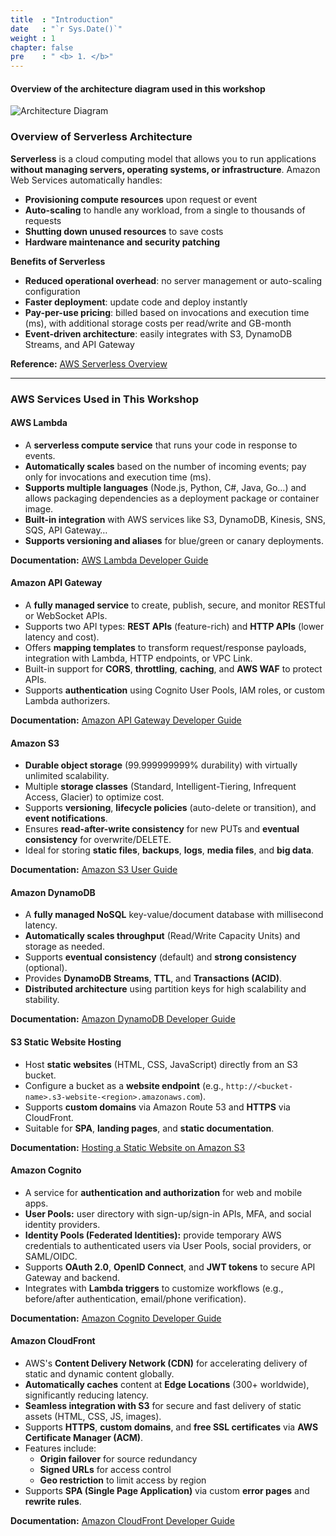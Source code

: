 ```yaml
---
title  : "Introduction"
date   : "`r Sys.Date()`"
weight : 1
chapter: false
pre    : " <b> 1. </b>"
---
```


#### Overview of the architecture diagram used in this workshop

![Architecture Diagram](/images/serverless_architecture.png?featherlight=false&width=90pc)

### Overview of Serverless Architecture

**Serverless** is a cloud computing model that allows you to run applications **without managing servers, operating systems, or infrastructure**. Amazon Web Services automatically handles:

- **Provisioning compute resources** upon request or event  
- **Auto-scaling** to handle any workload, from a single to thousands of requests  
- **Shutting down unused resources** to save costs  
- **Hardware maintenance and security patching**

**Benefits of Serverless**

- **Reduced operational overhead**: no server management or auto-scaling configuration  
- **Faster deployment**: update code and deploy instantly  
- **Pay-per-use pricing**: billed based on invocations and execution time (ms), with additional storage costs per read/write and GB-month  
- **Event-driven architecture**: easily integrates with S3, DynamoDB Streams, and API Gateway

**Reference:** [AWS Serverless Overview](https://aws.amazon.com/serverless/)

---

### AWS Services Used in This Workshop

#### AWS Lambda  
- A **serverless compute service** that runs your code in response to events.  
- **Automatically scales** based on the number of incoming events; pay only for invocations and execution time (ms).  
- **Supports multiple languages** (Node.js, Python, C#, Java, Go…) and allows packaging dependencies as a deployment package or container image.  
- **Built-in integration** with AWS services like S3, DynamoDB, Kinesis, SNS, SQS, API Gateway…  
- **Supports versioning and aliases** for blue/green or canary deployments.

**Documentation:** [AWS Lambda Developer Guide](https://docs.aws.amazon.com/lambda/latest/dg/)

#### Amazon API Gateway  
- A **fully managed service** to create, publish, secure, and monitor RESTful or WebSocket APIs.  
- Supports two API types: **REST APIs** (feature-rich) and **HTTP APIs** (lower latency and cost).  
- Offers **mapping templates** to transform request/response payloads, integration with Lambda, HTTP endpoints, or VPC Link.  
- Built-in support for **CORS**, **throttling**, **caching**, and **AWS WAF** to protect APIs.  
- Supports **authentication** using Cognito User Pools, IAM roles, or custom Lambda authorizers.

**Documentation:** [Amazon API Gateway Developer Guide](https://docs.aws.amazon.com/apigateway/latest/developerguide/)

#### Amazon S3  
- **Durable object storage** (99.999999999% durability) with virtually unlimited scalability.  
- Multiple **storage classes** (Standard, Intelligent-Tiering, Infrequent Access, Glacier) to optimize cost.  
- Supports **versioning**, **lifecycle policies** (auto-delete or transition), and **event notifications**.  
- Ensures **read-after-write consistency** for new PUTs and **eventual consistency** for overwrite/DELETE.  
- Ideal for storing **static files**, **backups**, **logs**, **media files**, and **big data**.

**Documentation:** [Amazon S3 User Guide](https://docs.aws.amazon.com/AmazonS3/latest/userguide/)

#### Amazon DynamoDB  
- A **fully managed NoSQL** key-value/document database with millisecond latency.  
- **Automatically scales throughput** (Read/Write Capacity Units) and storage as needed.  
- Supports **eventual consistency** (default) and **strong consistency** (optional).  
- Provides **DynamoDB Streams**, **TTL**, and **Transactions (ACID)**.  
- **Distributed architecture** using partition keys for high scalability and stability.

**Documentation:** [Amazon DynamoDB Developer Guide](https://docs.aws.amazon.com/amazondynamodb/latest/developerguide/)

#### S3 Static Website Hosting  
- Host **static websites** (HTML, CSS, JavaScript) directly from an S3 bucket.  
- Configure a bucket as a **website endpoint** (e.g., `http://<bucket-name>.s3-website-<region>.amazonaws.com`).  
- Supports **custom domains** via Amazon Route 53 and **HTTPS** via CloudFront.  
- Suitable for **SPA**, **landing pages**, and **static documentation**.

**Documentation:** [Hosting a Static Website on Amazon S3](https://docs.aws.amazon.com/AmazonS3/latest/userguide/WebsiteHosting.html)

#### Amazon Cognito  
- A service for **authentication and authorization** for web and mobile apps.  
- **User Pools:** user directory with sign-up/sign-in APIs, MFA, and social identity providers.  
- **Identity Pools (Federated Identities):** provide temporary AWS credentials to authenticated users via User Pools, social providers, or SAML/OIDC.  
- Supports **OAuth 2.0**, **OpenID Connect**, and **JWT tokens** to secure API Gateway and backend.  
- Integrates with **Lambda triggers** to customize workflows (e.g., before/after authentication, email/phone verification).

**Documentation:** [Amazon Cognito Developer Guide](https://docs.aws.amazon.com/cognito/latest/developerguide/)

#### Amazon CloudFront  
- AWS's **Content Delivery Network (CDN)** for accelerating delivery of static and dynamic content globally.  
- **Automatically caches** content at **Edge Locations** (300+ worldwide), significantly reducing latency.  
- **Seamless integration with S3** for secure and fast delivery of static assets (HTML, CSS, JS, images).  
- Supports **HTTPS**, **custom domains**, and **free SSL certificates** via **AWS Certificate Manager (ACM)**.  
- Features include:  
  - **Origin failover** for source redundancy  
  - **Signed URLs** for access control  
  - **Geo restriction** to limit access by region  
- Supports **SPA (Single Page Application)** via custom **error pages** and **rewrite rules**.

**Documentation:** [Amazon CloudFront Developer Guide](https://docs.aws.amazon.com/AmazonCloudFront/latest/DeveloperGuide/)
